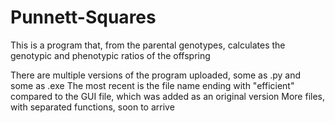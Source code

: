 # Punnett-Squares

This is a program that, from the parental genotypes, calculates the genotypic and phenotypic ratios of the offspring

There are multiple versions of the program uploaded, some as .py and some as .exe
The most recent is the file name ending with "efficient" compared to the GUI file, which was added as an original version
More files, with separated functions, soon to arrive
